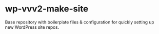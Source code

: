 # wp-vvv2-make-site
Base repository with boilerplate files &amp; configuration for quickly setting up new WordPress site repos.
